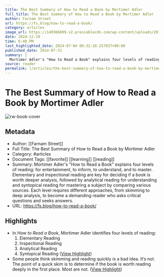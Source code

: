 ```yaml
---
title: The Best Summary of How to Read a Book by Mortimer Adler
full_title: The Best Summary of How to Read a Book by Mortimer Adler
author: Farnam Street
url: https://fs.blog/how-to-read-a-book/
category: articles
image_url: https://149366099.v2.pressablecdn.com/wp-content/uploads/2014/07/how-to-read-a-book.jpg
date: 2024-12-29
time: 6:40 PM
last_highlighted_date: 2024-07-04 08:32:10.257037+00:00
published_date: 2014-07-31
summary: |
  Mortimer Adler's "How to Read a Book" explains four levels of reading: for entertainment, to inform, to understand, and to master. Elementary and inspectional reading are key for deciding if a book is worth deeper analysis, followed by analytical reading for understanding and syntopical reading for mastering a subject by comparing various sources. Each level requires different approaches, from skimming to deep analysis, to become a demanding reader who asks critical questions and seeks answers.
source: reader
permalink: l/articles/the-best-summary-of-how-to-read-a-book-by-mortimer-adler
---
```

# The Best Summary of How to Read a Book by Mortimer Adler

![rw-book-cover](https://149366099.v2.pressablecdn.com/wp-content/uploads/2014/07/how-to-read-a-book.jpg)

## Metadata
- Author: [[Farnam Street]]
- Full Title: The Best Summary of How to Read a Book by Mortimer Adler
- Category: #articles
- Document Tags: [[favorite]] [[learning]] [[reading]] 
- Summary: Mortimer Adler's "How to Read a Book" explains four levels of reading: for entertainment, to inform, to understand, and to master. Elementary and inspectional reading are key for deciding if a book is worth deeper analysis, followed by analytical reading for understanding and syntopical reading for mastering a subject by comparing various sources. Each level requires different approaches, from skimming to deep analysis, to become a demanding reader who asks critical questions and seeks answers.
- URL: https://fs.blog/how-to-read-a-book/

## Highlights
- In *How to Read a Book*, Mortimer Adler identifies four levels of reading:
  1. Elementary Reading
  2. Inspectional Reading
  3. Analytical Reading
  4. Syntopical Reading ([View Highlight](https://read.readwise.io/read/01j1ydwxe5p9vztaxqawcr3tr1))
- Some people think skimming and reading quickly is a bad idea. It’s not.
  The point of a quick skim is to determine if the book is worth reading deeply in the first place. Most are not. ([View Highlight](https://read.readwise.io/read/01j1ydynpfpvjr6sjz8nbv53qz))


